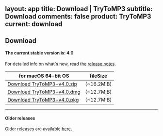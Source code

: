 layout: app
title: Download | TryToMP3
subtitle: Download
comments: false
product: TryToMP3
current: download
---

## <strong>Download</strong>

#### <b>The current stable version is: 4.0</b>

For detailed info on what's new, read the [release notes](./changelog.html).

for macOS 64-bit OS | fileSize
------------------------------ | -------------------------
[Download TryToMP3-v4.0.zip]()    | (~16.2MiB)
[Download TryToMP3-v4.0.dmg]()    | (~12.7MiB)
[Download TryToMP3-v4.0.pkg]()    | (~12.7MiB)

---

#### Older releases
Older releases are available [here](./old-download.html).
